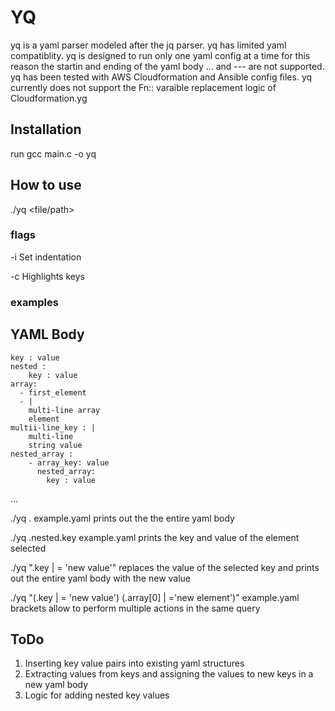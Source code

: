 # YQ

yq is a yaml parser modeled after the jq parser.
yq has limited yaml compatiblity. yq is designed to run only one yaml config at a time
for this reason the startin and ending of the yaml body ... and --- are not supported.
yq has been tested with AWS Cloudformation and Ansible config files.
yq currently does not support the Fn:: varaible replacement logic of Cloudformation.yg

## Installation

run gcc main.c -o yq

## How to use

./yq <query> <file/path>

### flags

-i <int> Set indentation

-c       Highlights keys

### examples

YAML Body
--- 
    key : value
    nested : 
        key : value
    array: 
      - first_element
      - |
        multi-line array 
        element
    multii-line_key : |
        multi-line
        string value
    nested_array :
        - array_key: value
          nested_array:
            key : value
...

./yq . example.yaml
prints out the the entire yaml body

./yq .nested.key example.yaml
prints the key and value of the element selected

./yq ".key | = 'new value'"
replaces the value of the selected key and prints out the entire yaml body with the new value

./yq "(.key | = 'new value') (.array[0] | ='new element')"  example.yaml
brackets allow to perform multiple actions in the same query

## ToDo

1. Inserting key value pairs into existing yaml structures
2. Extracting values from keys and assigning the values to new keys in a new yaml body
3. Logic for adding nested key values
